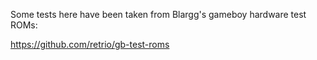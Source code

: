 Some tests here have been taken from Blargg's gameboy hardware test ROMs:

https://github.com/retrio/gb-test-roms
